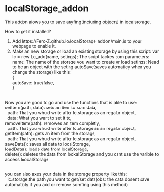 # localStorage_addon
This addon alows you to save anyfing(including objects) in localstorage. 

How to get it installed?
1. Add https://Fero-Z.github.io/localStorage_addon/main.js to your webpage to enable it. 
2. Make an new storage or load an existing storage by using this script: 
  var lc = new Lc_add(name, setings);
  The script tackes som parameters: 
  name: The name of the storage you want to create or load
  setings: Nead to be an object with the seting autoSave(saves automaticy when you change the storage) like this: <br>
    {<br>
      autoSave: true/false,<br>
    }<br><br>

Now you are good to go and use the functions that is able to use: <br>
  setItem(path, data): sets an item to som data, <br>
  &nbsp;&nbsp;path: That you whuld write after lc.storage as an regalur object,<br>
  &nbsp;&nbsp;data: What you want to set it to,<br>
  removeItem(path): remowes an item completly, <br>
  &nbsp;&nbsp;path: That you whuld write after lc.storage as an regalur object,<br>
  getItem(path): gets an item from the storage, <br>
  &nbsp;&nbsp;path: That you whuld write after lc.storage as an regalur object,<br>
  saveData(): saves all data to localStorage,<br>
  loadData(): loads data from localStorage,<br>
  delete(): deletes the data from lockalStorage and you cant use the varible to access loocalStorage<br><br>
  
you can also axes your data in the storage property like this: <br>
&nbsp;&nbsp;lc.storage.the path you want to get/set data(obs: the data dosent save automaticly if you add or remove somfing using this method)

